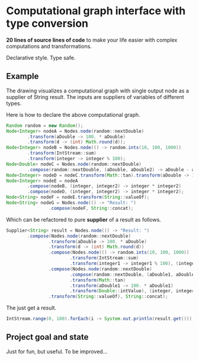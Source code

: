 # Computational graph interface with type conversion 

**20 lines of source lines of code** to make your life easier with complex computations and transformations. 

Declarative style. Type safe.

## Example

The drawing visualizes a computational graph with single output node as a supplier of String result. The inputs are suppliers of variables of different types.

Here is how to declare the above computational graph.

``` java 
Random random = new Random();
Node<Integer> nodeA = Nodes.node(random::nextDouble)
        .transform(aDouble -> 100. * aDouble)
        .transform(d -> (int) Math.round(d));
Node<Integer> nodeB = Nodes.node(() -> random.ints(10, 100, 1000))
        .transform(IntStream::sum)
        .transform(integer -> integer % 100);
Node<Double> nodeC = Nodes.node(random::nextDouble)
        .compose(random::nextDouble, (aDouble, aDouble2) -> aDouble - aDouble2);
Node<Integer> nodeD = nodeC.transform(Math::tan).transform(aDouble -> 100. * aDouble ).transform(Double::intValue);
Node<Integer> nodeE = nodeA
        .compose(nodeB, (integer, integer2) -> integer * integer2)
        .compose(nodeD, (integer, integer2) -> integer * integer2);
Node<String> nodeF = nodeE.transform(String::valueOf);
Node<String> nodeG = Nodes.node(() -> "Result: ")
                .compose(nodeF, String::concat);
```
Which can be refactored to pure **supplier** of a result as follows.

``` java
Supplier<String> result = Nodes.node(() -> "Result: ")
        .compose(Nodes.node(random::nextDouble)
                .transform(aDouble -> 100. * aDouble)
                .transform(d -> (int) Math.round(d))
                .compose(Nodes.node(() -> random.ints(10, 100, 1000))
                        .transform(IntStream::sum)
                        .transform(integer1 -> integer1 % 100), (integer, integer2) -> integer * integer2)
                .compose(Nodes.node(random::nextDouble)
                        .compose(random::nextDouble, (aDouble1, aDouble2) -> aDouble1 - aDouble2)
                        .transform(Math::tan)
                        .transform(aDouble1 -> 100. * aDouble1)
                        .transform(Double::intValue), (integer, integer2) -> integer * integer2)
                .transform(String::valueOf), String::concat);
```

The just get a result.
``` java
IntStream.range(0, 100).forEach(i -> System.out.println(result.get()));
```

## Project goal and state
Just for fun, but useful. To be improved...

